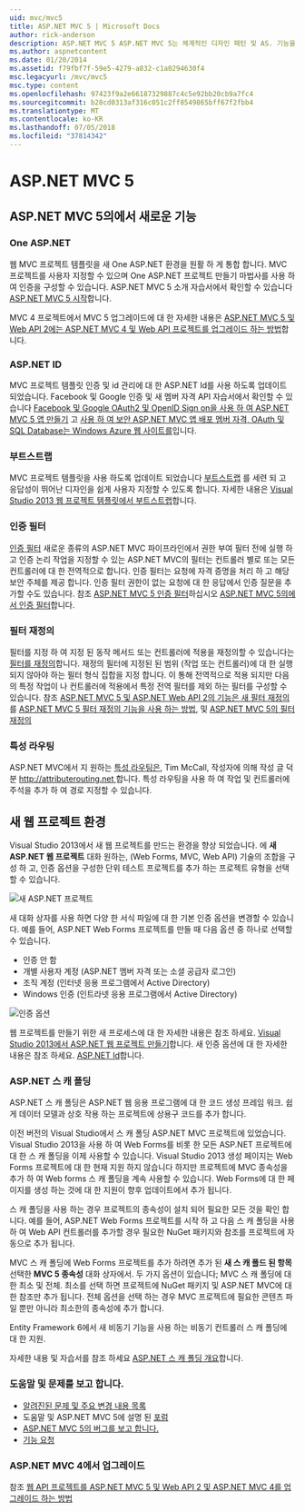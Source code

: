 ```yaml
---
uid: mvc/mvc5
title: ASP.NET MVC 5 | Microsoft Docs
author: rick-anderson
description: ASP.NET MVC 5 ASP.NET MVC 5는 체계적인 디자인 패턴 및 AS. 기능을 사용 하 여 확장성이 뛰어난 표준 기반 웹 응용 프로그램을 빌드하기 위한 프레임 워크...
ms.author: aspnetcontent
ms.date: 01/20/2014
ms.assetid: f79fbf7f-59e5-4279-a832-c1a0294630f4
msc.legacyurl: /mvc/mvc5
msc.type: content
ms.openlocfilehash: 97423f9a2e66187329887c4c5e92bb20cb9a7fc4
ms.sourcegitcommit: b28cd0313af316c051c2ff8549865bff67f2fbb4
ms.translationtype: MT
ms.contentlocale: ko-KR
ms.lasthandoff: 07/05/2018
ms.locfileid: "37814342"
---
```

<a name="aspnet-mvc-5"></a>ASP.NET MVC 5
====================
## <a name="whats-new-in-aspnet-mvc-5"></a>ASP.NET MVC 5의에서 새로운 기능

### <a name="one-aspnet"></a>One ASP.NET

웹 MVC 프로젝트 템플릿을 새 One ASP.NET 환경을 원활 하 게 통합 합니다. MVC 프로젝트를 사용자 지정할 수 있으며 One ASP.NET 프로젝트 만들기 마법사를 사용 하 여 인증을 구성할 수 있습니다. ASP.NET MVC 5 소개 자습서에서 확인할 수 있습니다 [ASP.NET MVC 5 시작](overview/getting-started/introduction/getting-started.md)합니다.

MVC 4 프로젝트에서 MVC 5 업그레이드에 대 한 자세한 내용은 [ASP.NET MVC 5 및 Web API 2에는 ASP.NET MVC 4 및 Web API 프로젝트를 업그레이드 하는 방법](overview/releases/how-to-upgrade-an-aspnet-mvc-4-and-web-api-project-to-aspnet-mvc-5-and-web-api-2.md)합니다.

### <a name="aspnet-identity"></a>ASP.NET ID

MVC 프로젝트 템플릿 인증 및 id 관리에 대 한 ASP.NET Id를 사용 하도록 업데이트 되었습니다. Facebook 및 Google 인증 및 새 멤버 자격 API 자습서에서 확인할 수 있습니다 [Facebook 및 Google OAuth2 및 OpenID Sign on을 사용 하 여 ASP.NET MVC 5 앱 만들기](overview/security/create-an-aspnet-mvc-5-app-with-facebook-and-google-oauth2-and-openid-sign-on.md) 고 [사용 하 여 보안 ASP.NET MVC 앱 배포 멤버 자격, OAuth 및 SQL Database는 Windows Azure 웹 사이트를](https://docs.microsoft.com/aspnet/core/security/authorization/secure-data)입니다.

### <a name="bootstrap"></a>부트스트랩

MVC 프로젝트 템플릿을 사용 하도록 업데이트 되었습니다 [부트스트랩](http://getbootstrap.com/) 를 세련 되 고 응답성이 뛰어난 디자인을 쉽게 사용자 지정할 수 있도록 합니다. 자세한 내용은 [Visual Studio 2013 웹 프로젝트 템플릿에서 부트스트랩](../visual-studio/overview/2013/creating-web-projects-in-visual-studio.md#bootstrap)합니다.

### <a name="authentication-filters"></a>인증 필터

[인증 필터](http://www.dotnetcurry.com/showarticle.aspx?ID=957) 새로운 종류의 ASP.NET MVC 파이프라인에서 권한 부여 필터 전에 실행 하 고 인증 논리 작업을 지정할 수 있는 ASP.NET MVC의 필터는 컨트롤러 별로 또는 모든 컨트롤러에 대 한 전역적으로 합니다. 인증 필터는 요청에 자격 증명을 처리 하 고 해당 보안 주체를 제공 합니다. 인증 필터 권한이 없는 요청에 대 한 응답에서 인증 질문을 추가할 수도 있습니다. 참조 [ASP.NET MVC 5 인증 필터](http://www.dotnetcurry.com/showarticle.aspx?ID=957)하십시오 [ASP.NET MVC 5의에서 인증 필터](http://theshravan.net/blog/authentication-filters-in-asp-net-mvc-5/)합니다.

### <a name="filter-overrides"></a>필터 재정의

필터를 지정 하 여 지정 된 동작 메서드 또는 컨트롤러에 적용을 재정의할 수 있습니다는 [필터를 재정의](http://www.davidhayden.me/blog/filter-overrides-in-asp-net-mvc-5)합니다. 재정의 필터에 지정된 된 범위 (작업 또는 컨트롤러)에 대 한 실행 되지 않아야 하는 필터 형식 집합을 지정 합니다. 이 통해 전역적으로 적용 되지만 다음의 특정 작업이 나 컨트롤러에 적용에서 특정 전역 필터를 제외 하는 필터를 구성할 수 있습니다. 참조 [ASP.NET MVC 5 및 ASP.NET Web API 2의 기능은 새 필터 재정의](https://weblogs.asp.net/imranbaloch/archive/2013/09/25/new-filter-overrides-in-asp-net-mvc-5-and-asp-net-web-api-2.aspx)를 [ASP.NET MVC 5 필터 재정의 기능을 사용 하는 방법](http://hackwebwith.net/how-to-use-the-asp-net-mvc-5-filter-overrides-feature/), 및 [ASP.NET MVC 5의 필터 재정의](http://www.davidhayden.me/blog/filter-overrides-in-asp-net-mvc-5)

### <a name="attribute-routing"></a>특성 라우팅

ASP.NET MVC에서 지 원하는 [특성 라우팅은](https://blogs.msdn.com/b/webdev/archive/2013/10/17/attribute-routing-in-asp-net-mvc-5.aspx), Tim McCall, 작성자에 의해 작성 글 덕분 [ http://attributerouting.net ](http://attributerouting.net)합니다. 특성 라우팅을 사용 하 여 작업 및 컨트롤러에 주석을 추가 하 여 경로 지정할 수 있습니다.

## <a name="new-web-project-experience"></a>새 웹 프로젝트 환경

Visual Studio 2013에서 새 웹 프로젝트를 만드는 환경을 향상 되었습니다. 에 **새 ASP.NET 웹 프로젝트** 대화 원하는, (Web Forms, MVC, Web API) 기술의 조합을 구성 하 고, 인증 옵션을 구성한 단위 테스트 프로젝트를 추가 하는 프로젝트 유형을 선택할 수 있습니다.

![새 ASP.NET 프로젝트](mvc5/_static/image1.png)

새 대화 상자를 사용 하면 다양 한 서식 파일에 대 한 기본 인증 옵션을 변경할 수 있습니다. 예를 들어, ASP.NET Web Forms 프로젝트를 만들 때 다음 옵션 중 하나로 선택할 수 있습니다.

- 인증 안 함
- 개별 사용자 계정 (ASP.NET 멤버 자격 또는 소셜 공급자 로그인)
- 조직 계정 (인터넷 응용 프로그램에서 Active Directory)
- Windows 인증 (인트라넷 응용 프로그램에서 Active Directory)

![인증 옵션](mvc5/_static/image2.png)

웹 프로젝트를 만들기 위한 새 프로세스에 대 한 자세한 내용은 참조 하세요. [Visual Studio 2013에서 ASP.NET 웹 프로젝트 만들기](../visual-studio/overview/2013/creating-web-projects-in-visual-studio.md)합니다. 새 인증 옵션에 대 한 자세한 내용은 참조 하세요. [ASP.NET Id](../identity/overview/index.md)합니다.

<a id="scaffold"></a>
### <a name="aspnet-scaffolding"></a>ASP.NET 스 캐 폴딩

ASP.NET 스 캐 폴딩은 ASP.NET 웹 응용 프로그램에 대 한 코드 생성 프레임 워크. 쉽게 데이터 모델과 상호 작용 하는 프로젝트에 상용구 코드를 추가 합니다.

이전 버전의 Visual Studio에서 스 캐 폴딩 ASP.NET MVC 프로젝트에 있었습니다. Visual Studio 2013을 사용 하 여 Web Forms를 비롯 한 모든 ASP.NET 프로젝트에 대 한 스 캐 폴딩을 이제 사용할 수 있습니다. Visual Studio 2013 생성 페이지는 Web Forms 프로젝트에 대 한 현재 지원 하지 않습니다 하지만 프로젝트에 MVC 종속성을 추가 하 여 Web forms 스 캐 폴딩을 계속 사용할 수 있습니다. Web Forms에 대 한 페이지를 생성 하는 것에 대 한 지원이 향후 업데이트에서 추가 됩니다.

스 캐 폴딩을 사용 하는 경우 프로젝트의 종속성이 설치 되어 필요한 모든 것을 확인 합니다. 예를 들어, ASP.NET Web Forms 프로젝트를 시작 하 고 다음 스 캐 폴딩을 사용 하 여 Web API 컨트롤러를 추가할 경우 필요한 NuGet 패키지와 참조를 프로젝트에 자동으로 추가 됩니다.

MVC 스 캐 폴딩에 Web Forms 프로젝트를 추가 하려면 추가 된 **새 스 캐 폴드 된 항목** 선택한 **MVC 5 종속성** 대화 상자에서. 두 가지 옵션이 있습니다; MVC 스 캐 폴딩에 대 한 최소 및 전체. 최소를 선택 하면 프로젝트에 NuGet 패키지 및 ASP.NET MVC에 대 한 참조만 추가 됩니다. 전체 옵션을 선택 하는 경우 MVC 프로젝트에 필요한 콘텐츠 파일 뿐만 아니라 최소한의 종속성에 추가 합니다.

Entity Framework 6에서 새 비동기 기능을 사용 하는 비동기 컨트롤러 스 캐 폴딩에 대 한 지원.

자세한 내용 및 자습서를 참조 하세요 [ASP.NET 스 캐 폴딩 개요](../visual-studio/overview/2013/aspnet-scaffolding-overview.md)합니다.

### <a name="getting-help-and-reporting-issues"></a>도움말 및 문제를 보고 합니다.

- [알려진된 문제 및 주요 변경 내용 목록](../visual-studio/overview/2013/release-notes.md#knownissues)
- 도움말 및 ASP.NET MVC 5에 설명 된 [포럼](https://forums.asp.net/1146.aspx)
- [ASP.NET MVC 5의 버그를 보고 합니다.](https://github.com/aspnet/AspNetWebStack/issues)
- [기능 요청](http://aspnet.uservoice.com/forums/41201-asp-net-mvc)

### <a name="upgrading-from-aspnet-mvc-4"></a>ASP.NET MVC 4에서 업그레이드

참조 [웹 API 프로젝트를 ASP.NET MVC 5 및 Web API 2 및 ASP.NET MVC 4를 업그레이드 하는 방법](overview/releases/how-to-upgrade-an-aspnet-mvc-4-and-web-api-project-to-aspnet-mvc-5-and-web-api-2.md)
